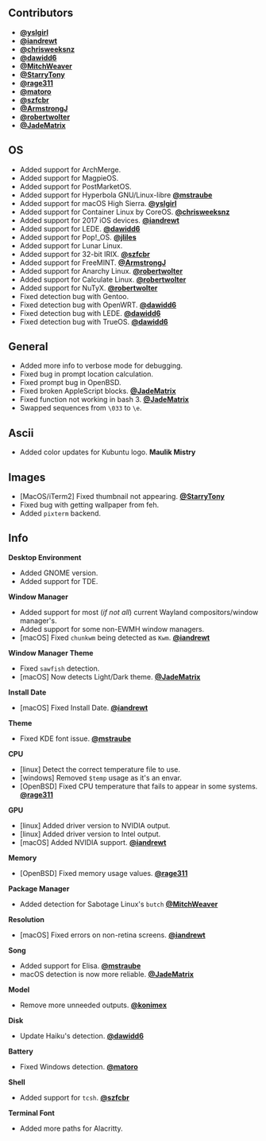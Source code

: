 ## Contributors

- [**@yslgirl**](https://github.com/yslgirl)
- [**@iandrewt**](https://github.com/iandrewt)
- [**@chrisweeksnz**](https://github.com/chrisweeksnz)
- [**@dawidd6**](https://github.com/dawidd6)
- [**@MitchWeaver**](https://github.com/MitchWeaver)
- [**@StarryTony**](https://github.com/StarryTony)
- [**@rage311**](https://github.com/rage311)
- [**@matoro**](https://github.com/matoro)
- [**@szfcbr**](https://github.com/szfcbr)
- [**@ArmstrongJ**](https://github.com/ArmstrongJ)
- [**@robertwolter**](https://github.com/robertwolter)
- [**@JadeMatrix**](https://github.com/JadeMatrix)


## OS

- Added support for ArchMerge.
- Added support for MagpieOS.
- Added support for PostMarketOS.
- Added support for Hyperbola GNU/Linux-libre [**@mstraube**](https://github.com/mstraube)
- Added support for macOS High Sierra. [**@yslgirl**](https://github.com/yslgirl)
- Added support for Container Linux by CoreOS. [**@chrisweeksnz**](https://github.com/chrisweeksnz)
- Added support for 2017 iOS devices. [**@iandrewt**](https://github.com/iandrewt)
- Added support for LEDE. [**@dawidd6**](https://github.com/dawidd6)
- Added support for Pop!\_OS. [**@jliles**](https://github.com/jliles)
- Added support for Lunar Linux.
- Added support for 32-bit IRIX. [**@szfcbr**](https://github.com/szfcbr)
- Added support for FreeMINT. [**@ArmstrongJ**](https://github.com/ArmstrongJ)
- Added support for Anarchy Linux. [**@robertwolter**](https://github.com/robertwolter)
- Added support for Calculate Linux. [**@robertwolter**](https://github.com/robertwolter)
- Added support for NuTyX. [**@robertwolter**](https://github.com/robertwolter)
- Fixed detection bug with Gentoo.
- Fixed detection bug with OpenWRT. [**@dawidd6**](https://github.com/dawidd6)
- Fixed detection bug with LEDE. [**@dawidd6**](https://github.com/dawidd6)
- Fixed detection bug with TrueOS. [**@dawidd6**](https://github.com/dawidd6)


## General

- Added more info to verbose mode for debugging.
- Fixed bug in prompt location calculation.
- Fixed prompt bug in OpenBSD.
- Fixed broken AppleScript blocks. [**@JadeMatrix**](https://github.com/JadeMatrix)
- Fixed  function not working in bash 3. [**@JadeMatrix**](https://github.com/JadeMatrix)
- Swapped sequences from `\033` to `\e`.


## Ascii

- Added color updates for Kubuntu logo. **Maulik Mistry**


## Images

- [MacOS/iTerm2] Fixed thumbnail not appearing. [**@StarryTony**](https://github.com/StarryTony)
- Fixed bug with getting wallpaper from feh.
- Added `pixterm` backend.

## Info

**Desktop Environment**

- Added GNOME version.
- Added support for TDE.

**Window Manager**

- Added support for most (*if not all*) current Wayland compositors/window manager's.
- Added support for some non-EWMH window managers.
- [macOS] Fixed `chunkwm` being detected as `Kwm`. [**@iandrewt**](https://github.com/iandrewt)

**Window Manager Theme**

- Fixed `sawfish` detection.
- [macOS] Now detects Light/Dark theme. [**@JadeMatrix**](https://github.com/JadeMatrix)

**Install Date**

- [macOS] Fixed Install Date. [**@iandrewt**](https://github.com/iandrewt)

**Theme**

- Fixed KDE font issue. [**@mstraube**](https://github.com/mstraube)

**CPU**

- [linux] Detect the correct temperature file to use.
- [windows] Removed `$temp` usage as it's an envar.
- [OpenBSD] Fixed CPU temperature that fails to appear in some systems. [**@rage311**](https://github.com/rage311)

**GPU**

- [linux] Added driver version to NVIDIA output.
- [linux] Added driver version to Intel output.
- [macOS] Added NVIDIA support. [**@iandrewt**](https://github.com/iandrewt)

**Memory**

- [OpenBSD] Fixed memory usage values. [**@rage311**](https://github.com/rage311)

**Package Manager**

- Added detection for Sabotage Linux's `butch` [**@MitchWeaver**](https://github.com/MitchWeaver)

**Resolution**

- [macOS] Fixed errors on non-retina screens. [**@iandrewt**](https://github.com/iandrewt)

**Song**

- Added support for Elisa. [**@mstraube**](https://github.com/mstraube)
- macOS detection is now more reliable. [**@JadeMatrix**](https://github.com/JadeMatrix)

**Model**

- Remove more unneeded outputs. [**@konimex**](https://github.com/konimex)

**Disk**

- Update Haiku's detection. [**@dawidd6**](https://github.com/dawidd6)

**Battery**

- Fixed Windows detection. [**@matoro**](https://github.com/matoro)

**Shell**

- Added support for `tcsh`. [**@szfcbr**](https://github.com/szfcbr)

**Terminal Font**

- Added more paths for Alacritty.
